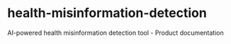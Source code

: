 # health-misinformation-detection
AI-powered health misinformation detection tool - Product documentation

